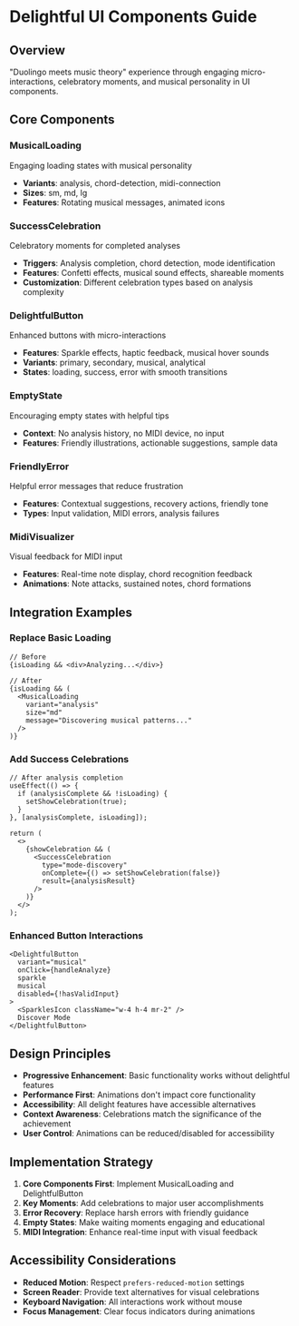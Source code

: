 # Delightful UI Components Guide

## Overview
"Duolingo meets music theory" experience through engaging micro-interactions, celebratory moments, and musical personality in UI components.

## Core Components

### MusicalLoading
Engaging loading states with musical personality
- **Variants**: analysis, chord-detection, midi-connection
- **Sizes**: sm, md, lg
- **Features**: Rotating musical messages, animated icons

### SuccessCelebration
Celebratory moments for completed analyses
- **Triggers**: Analysis completion, chord detection, mode identification
- **Features**: Confetti effects, musical sound effects, shareable moments
- **Customization**: Different celebration types based on analysis complexity

### DelightfulButton
Enhanced buttons with micro-interactions
- **Features**: Sparkle effects, haptic feedback, musical hover sounds
- **Variants**: primary, secondary, musical, analytical
- **States**: loading, success, error with smooth transitions

### EmptyState
Encouraging empty states with helpful tips
- **Context**: No analysis history, no MIDI device, no input
- **Features**: Friendly illustrations, actionable suggestions, sample data

### FriendlyError
Helpful error messages that reduce frustration
- **Features**: Contextual suggestions, recovery actions, friendly tone
- **Types**: Input validation, MIDI errors, analysis failures

### MidiVisualizer
Visual feedback for MIDI input
- **Features**: Real-time note display, chord recognition feedback
- **Animations**: Note attacks, sustained notes, chord formations

## Integration Examples

### Replace Basic Loading
```tsx
// Before
{isLoading && <div>Analyzing...</div>}

// After  
{isLoading && (
  <MusicalLoading 
    variant="analysis" 
    size="md"
    message="Discovering musical patterns..."
  />
)}
```

### Add Success Celebrations
```tsx
// After analysis completion
useEffect(() => {
  if (analysisComplete && !isLoading) {
    setShowCelebration(true);
  }
}, [analysisComplete, isLoading]);

return (
  <>
    {showCelebration && (
      <SuccessCelebration
        type="mode-discovery"
        onComplete={() => setShowCelebration(false)}
        result={analysisResult}
      />
    )}
  </>
);
```

### Enhanced Button Interactions
```tsx
<DelightfulButton
  variant="musical"
  onClick={handleAnalyze}
  sparkle
  musical
  disabled={!hasValidInput}
>
  <SparklesIcon className="w-4 h-4 mr-2" />
  Discover Mode
</DelightfulButton>
```

## Design Principles
- **Progressive Enhancement**: Basic functionality works without delightful features
- **Performance First**: Animations don't impact core functionality
- **Accessibility**: All delight features have accessible alternatives
- **Context Awareness**: Celebrations match the significance of the achievement
- **User Control**: Animations can be reduced/disabled for accessibility

## Implementation Strategy
1. **Core Components First**: Implement MusicalLoading and DelightfulButton
2. **Key Moments**: Add celebrations to major user accomplishments
3. **Error Recovery**: Replace harsh errors with friendly guidance
4. **Empty States**: Make waiting moments engaging and educational
5. **MIDI Integration**: Enhance real-time input with visual feedback

## Accessibility Considerations
- **Reduced Motion**: Respect `prefers-reduced-motion` settings
- **Screen Reader**: Provide text alternatives for visual celebrations
- **Keyboard Navigation**: All interactions work without mouse
- **Focus Management**: Clear focus indicators during animations